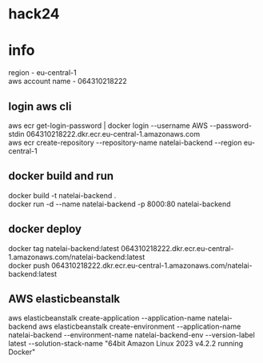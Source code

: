 # hack24


# info

region - eu-central-1  
aws account name - 064310218222  

## login aws cli
aws ecr get-login-password | docker login --username AWS --password-stdin 064310218222.dkr.ecr.eu-central-1.amazonaws.com  
aws ecr create-repository --repository-name natelai-backend --region eu-central-1

## docker build and run
docker build -t natelai-backend .  
docker run -d --name natelai-backend -p 8000:80 natelai-backend  

## docker deploy
docker tag natelai-backend:latest 064310218222.dkr.ecr.eu-central-1.amazonaws.com/natelai-backend:latest  
docker push 064310218222.dkr.ecr.eu-central-1.amazonaws.com/natelai-backend:latest  

## AWS elasticbeanstalk
aws elasticbeanstalk create-application --application-name natelai-backend
aws elasticbeanstalk create-environment --application-name natelai-backend --environment-name natelai-backend-env --version-label latest --solution-stack-name "64bit Amazon Linux 2023 v4.2.2 running Docker"
